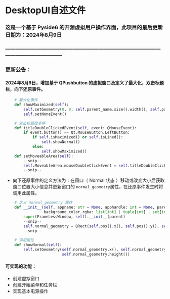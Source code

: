 # DesktopUI自述文件
### 这是一个基于 Pyside6 的开源虚拟用户操作界面，此项目的最后更新日期为：2024年8月9日
### —————————————————————————————————————————
### 更新公告：
#### 2024年8月9日，增加基于 QPushbutton 的虚拟窗口及定义了最大化，双击标题栏，向下还原事件。

``` python
    # 最大化事件
    def showMaximized(self):
        self.setGeometry(0, 0, self.parent_name.size().width(), self.parent_name.size().height() - 50)
        self.setNoneEvent()

    # 双击标题栏事件
    def titleDoubleClickedEvent(self, event: QMouseEvent):
        if event.button() == Qt.MouseButton.LeftButton:
            if self.isMaximized() or self.isLined():
                self.showNormal()
            else:
                self.showMaximized()
    def setMoveableArea(self):
        --snip--
        self.MoveableArea.mouseDoubleClickEvent = self.titleDoubleClickedEvent
        --snip--

```

* 向下还原事件的定义方法为：在窗口（ Normal 状态 ）移动或改变大小后获取窗口位置大小信息并更新窗口的 `normal_geometry`属性，在还原事件发生时将调用此属性。
``` python
    # 定义 normal_geometry 属性
    def __init__(self, appname: str = None, apphandle: int = None, parent: QWidget = None,
                 background_color_rgba: list[int] | tuple[int] | set[int] = (25, 25, 25, 0.9)):
        super(FrameLessWindow, self).__init__(parent)
        --snip--
        self.normal_geometry = QRect(self.pos().x(), self.pos().y(), self.size().width(), self.size().height())
        --snip--
    
    # 调用属性
    def showNormal(self):
        self.setGeometry(self.normal_geometry.x(), self.normal_geometry.y(), self.normal_geometry.width(),
                         self.normal_geometry.height())
```

#### 可实现的功能：
* 创建虚拟窗口
* 创建开始菜单和任务栏
* 实现基本电源操作
